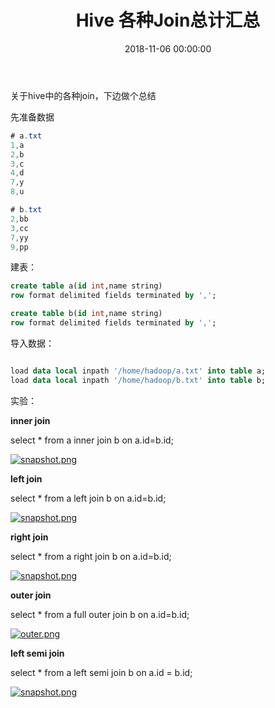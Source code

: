 ﻿---
layout: post
title: Hive 各种Join总计汇总
date: 2018-11-06 00:00:00
categories: 大数据
tags: Hive
---

关于hive中的各种join，下边做个总结
 
先准备数据 

```java
# a.txt
1,a
2,b
3,c
4,d
7,y
8,u

# b.txt
2,bb
3,cc
7,yy
9,pp

```

建表：

```sql
create table a(id int,name string)
row format delimited fields terminated by ',';

create table b(id int,name string)
row format delimited fields terminated by ',';

```

导入数据：

```sql 

load data local inpath '/home/hadoop/a.txt' into table a;
load data local inpath '/home/hadoop/b.txt' into table b;

```

实验：

**inner join**

select * from a inner join b on a.id=b.id;

[![snapshot.png](https://i.loli.net/2018/11/06/5be1ba4667044.png)](https://i.loli.net/2018/11/06/5be1ba4667044.png)

**left join**

select * from a left join b on a.id=b.id;

[![snapshot.png](https://i.loli.net/2018/11/06/5be1ba7743a15.png)](https://i.loli.net/2018/11/06/5be1ba7743a15.png)

**right join**

select * from a right join b on a.id=b.id;

[![snapshot.png](https://i.loli.net/2018/11/07/5be1bbbd546c4.png)](https://i.loli.net/2018/11/07/5be1bbbd546c4.png)

**outer join**

select * from a full outer join b on a.id=b.id;

[![outer.png](https://i.loli.net/2018/11/07/5be1bb776abc4.png)](https://i.loli.net/2018/11/07/5be1bb776abc4.png)

**left semi join**

select * from a left semi join b on a.id = b.id;

[![snapshot.png](https://i.loli.net/2018/11/07/5be1bb7764aab.png)](https://i.loli.net/2018/11/07/5be1bb7764aab.png)